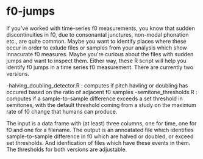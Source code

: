 # f0-jumps
If you've worked with time-series f0 measurements, you know that sudden discontinuities in f0, due to consonantal junctures, non-modal phonation etc., are quite common. 
Maybe you want to identify places where these occur in order to exlude files or samples from your analysis which show innacurate f0 measures. 
Maybe you're curious about the files with sudden jumps and want to inspect them. 
Either way, these R script will help you identify f0 jumps in a time series f0 measurement. There are currently two versions.

-halving_doubling_detector.R : computes if pitch havling or doubling has occured based on the ratio of adjacent f0 samples
-semitone_thresholds.R : computes if a sample-to-sample difference exceeds a set threshold in semitones, with the default threshold coming from a study on the maximum rate of f0 change that humans can produce. 

The input is a data frame with (at least) three columns, one for time, one for f0 and one for a filename. 
The output is an annoatated file which identifies sample-to-sample difference in f0 which are halved or doubled, or exceed set thresholds. 
And idenfication of files which have these events in them. 
The thresholds for both versions are adjustable. 
